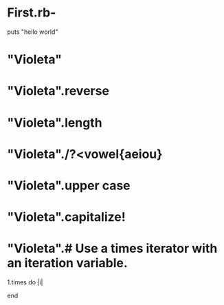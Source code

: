 # First.rb-
puts "hello world"

# "Violeta"
# "Violeta".reverse
# "Violeta".length
# "Violeta"./?<vowel{aeiou}
# "Violeta".upper case
# "Violeta".capitalize!
# "Violeta".# Use a times iterator with an iteration variable.
1.times do |i|

end
